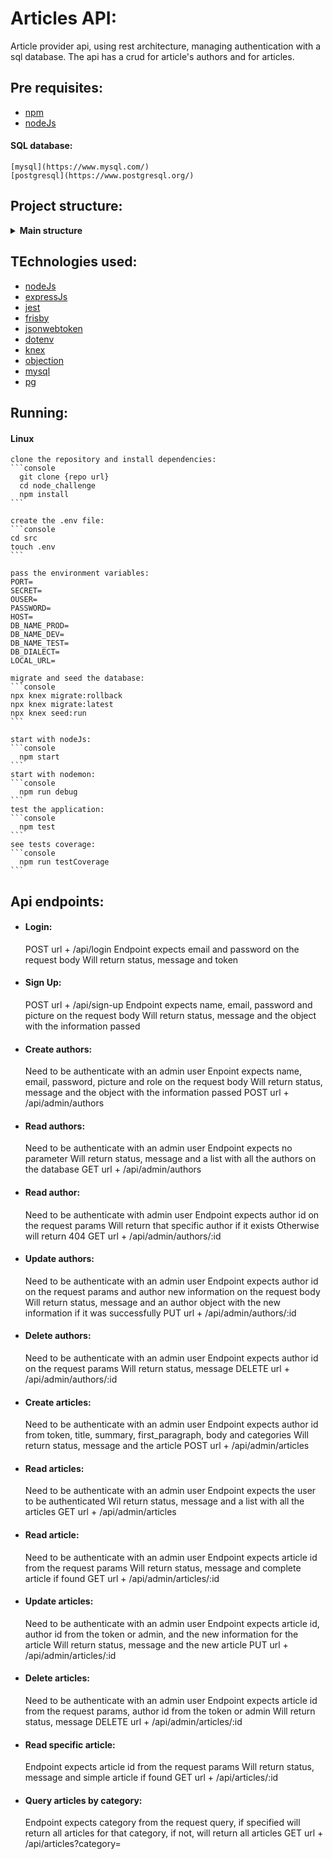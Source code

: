 # Articles API:
  Article provider api, using rest architecture, managing authentication with a sql database.
  The api has a crud for article's authors and for articles.

## Pre requisites:
  - [npm](https://www.npmjs.com/)
  - [nodeJs](https://nodejs.org/en/)
  #### SQL database:
    [mysql](https://www.mysql.com/)
    [postgresql](https://www.postgresql.org/)

## Project structure:
<details><summary><b>Main structure</b></summary>
```console
.
├──coverage/
├──node_modules/
├──src/
│  ├──controller/
│  │  ├──apiController.js
│  │  ├──articlesController.js
│  │  ├──authorsController.js
│  │  ├──loginController.js
│  │  ├──searchController.js
│  │  └──signUpController.js
│  ├──middlewares/
│  │  ├──auth.js
│  │  ├──errorHandler.js
│  │  └──index.js
│  ├──migrations/
│  │  └──20210105145740_tables.js
│  ├──model/
│  │   ├──articlesModel.js
│  │   └──authorsModel.js
│  ├──seeds/
│  │   └──seed_tables.js
│  ├──services/
│  │   ├──articlesService.js
│  │   └──authorsService.js
│  ├──tests/
│  ├──.env
│  ├──index.js
│  ├──knex.js
│  └──kenxfile.js
├──.env
├──.eslintrc.json
├──.gitignore
├──package-lock.json
├──package.json
└──readme.md
```
</details>

## TEchnologies used:
  - [nodeJs](https://nodejs.org/en/)
  - [expressJs](https://expressjs.com/)
  - [jest](https://jestjs.io/)
  - [frisby](https://www.npmjs.com/package/frisby)
  - [jsonwebtoken](https://www.npmjs.com/package/jsonwebtoken)
  - [dotenv](https://www.npmjs.com/package/dotenv)
  - [knex](http://knexjs.org/)
  - [objection](https://vincit.github.io/objection.js/)
  - [mysql](https://www.mysql.com/)
  - [pg](https://www.postgresql.org/)

## Running:
  #### Linux
    clone the repository and install dependencies:
    ```console
      git clone {repo url}
      cd node_challenge
      npm install
    ```

    create the .env file:
    ```console
    cd src
    touch .env
    ```
    
    pass the environment variables:
    PORT=
    SECRET=
    OUSER=
    PASSWORD=
    HOST=
    DB_NAME_PROD=
    DB_NAME_DEV=
    DB_NAME_TEST=
    DB_DIALECT=
    LOCAL_URL=

    migrate and seed the database:
    ```console
    npx knex migrate:rollback
    npx knex migrate:latest
    npx knex seed:run
    ```

    start with nodeJs:
    ```console
      npm start
    ```
    start with nodemon:
    ```console
      npm run debug
    ```
    test the application:
    ```console
      npm test
    ```
    see tests coverage:
    ```console
      npm run testCoverage
    ```

## Api endpoints:
  - #### Login:
    POST url + /api/login
    Endpoint expects email and password on the request body
    Will return status, message and token

  - #### Sign Up:
    POST url + /api/sign-up
    Endpoint expects name, email, password and picture on the request body
    Will return status, message and the object with the information passed

  - #### Create authors:
    Need to be authenticate with an admin user
    Enpoint expects name, email, password, picture and role on the request body
    Will return status, message and the object with the information passed
    POST url + /api/admin/authors

  - #### Read authors:
    Need to be authenticate with an admin user
    Endpoint expects no parameter
    Will return status, message and a list with all the authors on the database
    GET url + /api/admin/authors

  - #### Read author:
    Need to be authenticate with admin user
    Endpoint expects author id on the request params
    Will return that specific author if it exists
    Otherwise will return 404
    GET url + /api/admin/authors/:id

  - #### Update authors:
    Need to be authenticate with an admin user
    Endpoint expects author id on the request params and author new information
    on the request body
    Will return status, message and an author object with the new information
    if it was successfully
    PUT url + /api/admin/authors/:id

  - #### Delete authors:
    Need to be authenticate with an admin user
    Endpoint expects author id on the request params
    Will return status, message
    DELETE url + /api/admin/authors/:id

  - #### Create articles:
    Need to be authenticate with an admin user
    Endpoint expects author id from token, title, summary, first_paragraph,
    body and categories
    Will return status, message and the article
    POST url + /api/admin/articles

  - #### Read articles:
    Need to be authenticate with an admin user
    Endpoint expects the user to be authenticated
    Wil return status, message and a list with all the articles
    GET url + /api/admin/articles

  - #### Read article:
    Need to be authenticate with an admin user
    Endpoint expects article id from the request params
    Will return status, message and complete article if found
    GET url + /api/admin/articles/:id

  - #### Update articles:
    Need to be authenticate with an admin user
    Endpoint expects article id, author id from the token or admin, and the
    new information for the article
    Will return status, message and the new article
    PUT url + /api/admin/articles/:id

  - #### Delete articles:
    Need to be authenticate with an admin user
    Endpoint expects article id from the request params, author id from the
    token or admin
    Will return status, message
    DELETE url + /api/admin/articles/:id

  - #### Read specific article:
    Endpoint expects article id from the request params
    Will return status, message and simple article if found
    GET url + /api/articles/:id

  - #### Query articles by category:
    Endpoint expects category from the request query, if specified will return
    all articles for that category, if not, will return all articles
    GET url + /api/articles?category=
